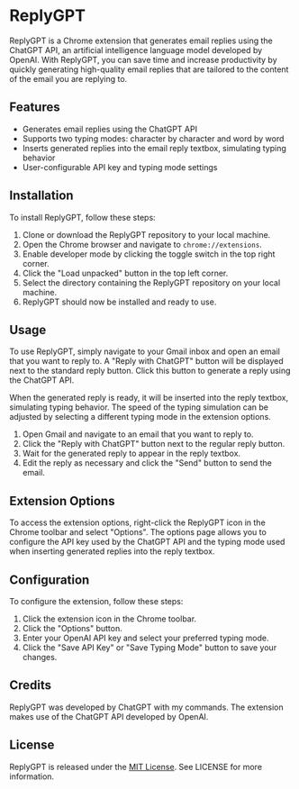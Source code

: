 # ReplyGPT

ReplyGPT is a Chrome extension that generates email replies using the ChatGPT API, an artificial intelligence language model developed by OpenAI. With ReplyGPT, you can save time and increase productivity by quickly generating high-quality email replies that are tailored to the content of the email you are replying to.

## Features

- Generates email replies using the ChatGPT API
- Supports two typing modes: character by character and word by word
- Inserts generated replies into the email reply textbox, simulating typing behavior
- User-configurable API key and typing mode settings

## Installation

To install ReplyGPT, follow these steps:

1.  Clone or download the ReplyGPT repository to your local machine.
2.  Open the Chrome browser and navigate to `chrome://extensions`.
3.  Enable developer mode by clicking the toggle switch in the top right corner.
4.  Click the "Load unpacked" button in the top left corner.
5.  Select the directory containing the ReplyGPT repository on your local machine.
6.  ReplyGPT should now be installed and ready to use.

## Usage

To use ReplyGPT, simply navigate to your Gmail inbox and open an email that you want to reply to. A "Reply with ChatGPT" button will be displayed next to the standard reply button. Click this button to generate a reply using the ChatGPT API.

When the generated reply is ready, it will be inserted into the reply textbox, simulating typing behavior. The speed of the typing simulation can be adjusted by selecting a different typing mode in the extension options.

1.  Open Gmail and navigate to an email that you want to reply to.
2.  Click the "Reply with ChatGPT" button next to the regular reply button.
3.  Wait for the generated reply to appear in the reply textbox.
4.  Edit the reply as necessary and click the "Send" button to send the email.

## Extension Options

To access the extension options, right-click the ReplyGPT icon in the Chrome toolbar and select "Options". The options page allows you to configure the API key used by the ChatGPT API and the typing mode used when inserting generated replies into the reply textbox.

## Configuration

To configure the extension, follow these steps:

1.  Click the extension icon in the Chrome toolbar.
2.  Click the "Options" button.
3.  Enter your OpenAI API key and select your preferred typing mode.
4.  Click the "Save API Key" or "Save Typing Mode" button to save your changes.

## Credits

ReplyGPT was developed by ChatGPT with my commands. The extension makes use of the ChatGPT API developed by OpenAI.

## License

ReplyGPT is released under the [MIT License](https://opensource.org/licenses/MIT). See LICENSE for more information.
